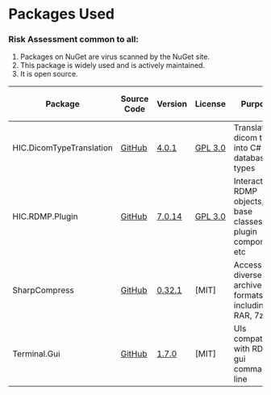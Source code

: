 

# Packages Used

### Risk Assessment common to all:
1. Packages on NuGet are virus scanned by the NuGet site.
2. This package is widely used and is actively maintained.
3. It is open source.

| Package | Source Code | Version | License | Purpose | Additional Risk Assessment |
| ------- | ------------| --------| ------- | ------- | -------------------------- |
| HIC.DicomTypeTranslation | [GitHub](https://github.com/HicServices/DicomTypeTranslation) | [4.0.1](https://www.nuget.org/packages/HIC.DicomTypeTranslation/4.0.1) | [GPL 3.0](https://www.gnu.org/licenses/gpl-3.0.html) | Translate dicom types into C# / database types | |
| HIC.RDMP.Plugin | [GitHub](https://github.com/HicServices/RDMP) | [7.0.14](https://www.nuget.org/packages/HIC.RDMP.Plugin/7.0.14) | [GPL 3.0](https://www.gnu.org/licenses/gpl-3.0.html) | Interact with RDMP objects, base classes for plugin components etc | |
| SharpCompress | [GitHub](https://github.com/adamhathcock/sharpcompress) | [0.32.1](https://www.nuget.org/packages/SharpCompress/0.32.1) | [MIT] | Access diverse archive formats including RAR, 7zip | |
| Terminal.Gui | [GitHub](https://github.com/migueldeicaza/gui.cs) | [1.7.0](https://www.nuget.org/packages/Terminal.Gui/1.7.0) | [MIT] | UIs compatible with RDMP gui command line | |
